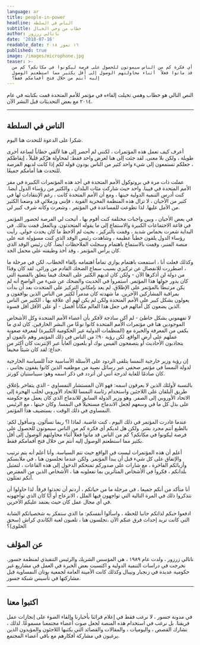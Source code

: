 ```yaml
---
language: ar
title: people-in-power
headline: الناس في السلطة
subtitle: خطاب من وحي الخيال
author: ناتالي زرزور
date: '2018-07-16'
readable_date: ١٦ تموز ٢٠١٨
published: true
image: /images/microphone.jpg
teaser: >-
  هل لديكم أي فكرة كم من الناس سيموتون للحصول على فرصة ليكونوا في مكانكم؟ كم من
  الناس قد ماتوا فعلاً  أثناء محاولتهم الوصول إلى أقل بكثير مما استطعتم الوصول
  إليه أنتم من خلال فتح أفمامكم فقط؟
---
```

النص التالي هو خطاب وهمي تخيلت إلقاءه في مؤتمر للأمم المتحدة قمت بكتابته في عام ٢٠١٤ مع بعض التحديثات قبل النشر الآن.
***********************

## الناس في السلطة

شكرا على الدعوة للتحدث هنا اليوم.

أعرف كيف تعمل هذه المؤتمرات ، لكنني لم أحضر إلى هنا لألقي خطاباً  لساعة أخرى طويلة ، ولكن بلا معنى. لقد جئت إلى هنا لغرض واحد فقط: لمحاولة هزّكم قليلاً ، إيقاظكم ، جعلكم تستمعون إلى شيء واحد كثير من الناس يودون قوله لكم إذا كانت لديهم الفرصة للتحدث هنا أمامكم جميعًا.

عملت ذات مرة في بروتوكول الأمم المتحدة في أحد هذه المؤتمرات الكبيرة في مقر الأمم المتحدة في فيينا. واحد حيث شاركت مئات البلدان ، والكثير من رؤساء الدول أيضا. كنت أدرس التنمية الدولية حينها ، ومع أن الأمم المتحدة كانت ، رغم الإنتقادات لها في كثير من الأحيان ، لا تزال هذه المنظمة الفخرية القوية ، فإنني وزملائي قد وضعنا الكثير من الأمل عليها. لذا تطوعت للمساعدة في المؤتمر ، وشعرت وكأنه شرف كبير لي.

في بعض الأحيان ، وبين واجبات مختلفة كنت أقوم بها ، أتيحت لي الفرصة لحضور المؤتمر في قاعة الاجتماعات الكبيرة والاستماع إلى ما يقوله المتحدثون. وبالفعل قمت بذلك. في البداية شعرت بحماس شديد ، وقمت بالتركيز ، بحيث لم ألاحظ ما كان يحدث حولي. رأيت رؤساء الدول يلقون خطباً عظيمة ، وشاهدت رئيس الوفد الذي كنت مسؤولة عنه على منصة المنبر، وقمت بالاستماع باهتمام وسجلت الملاحظات أيضاً. كان رئيس الوفد الذي كان يرأس المؤتمر ، وقد أخذ وظيفته على محمل الجد.

وكذلك فعلت أنا ، استمعت باهتمام يوازي تماماً اهتمامه بإلقاء الخطاب. لكن في مرحلة ما ، اضطررت للانفصال عن تركيزي بسبب سماع الضحك القادم من ورائي. لقد كان وفدًا من دولة لن أذكرها الآن - ولكن كان لديهم الكثير على المحك فيما يتعلق بالقضية التي كان يدور حولها هذا المؤتمر. استمروا في الحديث والضحك عن شيء من الواضح أنه لم يكن مرتبطًا بالمؤتمر على الإطلاق. لم يعد بإمكاني التركيز على المتحدث بعد أن بدأت بمراقبة المشاركين الآخرين. ما شهدته كان مدمراً لكثير من الناس الذين يوافقون و يعولون بشكل كبير على الأمم المتحدة ولكن لم يكن لهم أي علاقة بها ، الكثير من الناس الذين يضعون كل آمالهم في جعل هذا العالم مكاناً أفضل - أو على الأقل أقل قسوة.

لا تفهموني بشكل خاطئ - لم أكن ساذجة لأفكر بأن أعضاء الأمم المتحدة وكل الأشخاص الموجودين هنا في مؤتمرات الأمم المتحدة كانوا نوعًا من البشر الخارقين. كان لدي ما يكفي من المعرفة والخبرة مع (المنظمات الدولية غير الحكومية الكبيرة) لمعرفة صعوبة عملهم على أرض الواقع. لكن رؤية ٩٠٪ من الناس في ذلك المؤتمر وهم نائمون أو يتجاذبون الأحاديث أو يتصفحون الفيس بوك أو يلعبون ألعاباً عبر الإنترنت كان أكثر من خداع: لقد كان شيئاً مخيفاً.

إن رؤية وزير خارجية النمسا يتلقى الردود على الأسئلة الأساسية جداً للسياسة الخارجية لدولة النمسا في مؤتمر صحفي عبر رسائل نصية من موظفيه الذين كانوا يقفون بجانبي ، كان صادمًا للغاية لدرجة أنني لن أتردد في ذكر اسمه وهو: سيباستيان كورتز.

بالنسبة لأولئك الذين لا يعرفون اسمه: فهو الآن المستشار النمساوي - الذي يتفاخر بإغلاق طريق البلقان على اللاجئين واستخدام رئاسة النمسا للاتحاد الأوروبي لجلب الهجرة إلى الاتحاد الأوروبي إلى الصفر. وهو وزير الدولة السابق للاندماج الذي كان يعمل مع حكومته على بذل كل ما في وسعهم لجعل الاندماج مستحيلاً في النمسا. وكان حينها ، مع الرئيس النمساوي في ذلك الوقت ، يستضيف هذا المؤتمر.

عندما غادرت المؤتمر في ذلك اليوم ، كنت غاضبة. لماذا ا؟ ربما تسألون. وسأقول لكم: بالطبع أنتم مجرد بشر. ولكن هل لديكم أي فكرة كم من الناس سيموتون للحصول على فرصة ليكونوا في مكانكم؟ كم من الناس قد ماتوا فعلاً  أثناء محاولتهم الوصول إلى أقل بكثير مما استطعتم الوصول إليه أنتم من خلال فتح أفمامكم فقط.

أعلم أن هذه المؤتمرات ليست في الواقع حيث تتم السياسة. وأنا أعلم أنه يتم ترتيب والإتفاق على كل شيء قبل أن يبدأ المؤتمر. ولكن عندما تجلسون هنا ، في ملابسكم وأزيائكم الفاخرة ، مع شارات على صدوركم تمنحكم الدخول إلى هذه القاعات ، لتمثيل بلدانكم ، فكروا في الأشخاص المتأثرين بما تفعلونه هنا ، الأشخاص الذين من المفترض أنكم تمثلون.

أنا متأكد من أنكم جميعا ، في مرحلة ما من حياتكم ، أردتم أن تحدثوا فرقاً.
لذا حاولوا أن تتذكروا ذلك في المرة التالية التي تواجهون فيها الملل ، الانزعاج  أو أيًا كان الذي تواجهونه في أي مجال عمل كان حيث يعتمد عليكم الآخرين.

ادفعوا حبكم لذاتكم جانبا للحظة ، واسألوا أنفسكم: ما الذي ستفكر به شخصياتكم الشابة التي كانت تريد إحداث فرق عنكم الآن ،تجلسون هنا ، تلعبون لعبة الكاندي كراش (سحق الحلوى)؟

## عن المؤلف
ناتالي زرزور ، ولدت عام ١٩٨٩ ، هي المؤسس الشريك والرئيس التنفيذي لمنظمة جسور. تخرجت في دراسات التنمية الدولية و اكتسبت بعض الخبرة في العمل في مشاريع غير حكومية عديدة في زنجبار ونيبال وكذلك كانت الأمينة العامة لجمعية بوتان النمساوية قبل مشاركتها في تأسيس شبكة جسور.
**********************
## اكتبوا معنا
في مدونة جسور ، لا نرغب فقط في إعلام قرائنا بأخبارنا وإلقاء الضوء على إنجازات عمل فريقنا. بل نرغب في استخدام هذه المنصة لجعل صوت أعضاء مجتمعنا مسموعًا. لذلك ، نشارك القصص ، واليوميات ، والمقالات والقصائد التي يكتبها اللاجئون والمؤيدون الذين يرغبون في مشاركة أفكارهم مع باقي أعضاء المجتمع.
